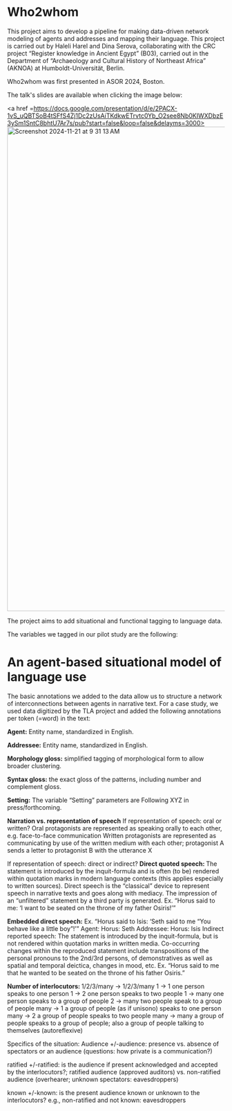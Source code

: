 # Who2whom


This project aims to develop a pipeline for making data-driven network modeling of agents and addresses and mapping their language. 
This project is carried out by Haleli Harel and Dina Serova, collaborating with the CRC project “Register knowledge in Ancient Egypt” (B03), 
carried out in the Department of “Archaeology and Cultural History of Northeast Africa” (AKNOA) at Humboldt-Universität, Berlin.

Who2whom was first presented in ASOR 2024, Boston. 

The talk's slides are available when clicking the image below: 

<a href =https://docs.google.com/presentation/d/e/2PACX-1vS_uQBTSoB4tSFfS4Zj1Dc2zUsAiTKdkwETrvtc0Yb_O2see8Nb0KIWXDbzE3ySm1SntC8bhtU7Ar7s/pub?start=false&loop=false&delayms=3000>
<img width="1119" alt="Screenshot 2024-11-21 at 9 31 13 AM" src="https://github.com/user-attachments/assets/2005bbbc-f701-41fc-9899-d9f57ded96f7">
</a>

The project aims to add situational and functional tagging to language data. 

The variables we tagged in our pilot study are the following: 

<H1> An agent-based situational model of language use </H1>

The basic annotations we added to the data allow us to structure a network of interconnections between agents in narrative text.
For a case study, we used data digitized by the TLA project and added the following annotations per token (=word) in the text:  

<b>Agent:</b> Entity name, standardized in English. 

<b>Addressee:</b> Entity name, standardized in English. 

<b>Morphology gloss:</b> simplified tagging of morphological form to allow broader clustering. 

<b>Syntax gloss:</b> the exact gloss of the patterns, including number and complement gloss. 

<b>Setting:</b> The variable “Setting” parameters are Following XYZ in press/forthcoming. 

<b>Narration vs. representation of speech</b>
If representation of speech: oral or written?
Oral			protagonists are represented as speaking orally to each other, 
e.g. face-to-face communication
	Written		protagonists are represented as communicating by use of the 
written medium with each other; protagonist A sends a letter to protagonist B with the utterance X

If representation of speech: direct or indirect?
<b>Direct quoted speech: </b>
The statement is introduced by the inquit-formula and is often (to be) rendered within quotation marks 
in modern language contexts (this applies especially to written sources). 
Direct speech is the “classical” device to represent speech in narrative texts and goes along with mediacy. 
The impression of an “unfiltered” statement by a third party is generated.
Ex. “Horus said to me: ‘I want  to be seated on the throne of my father Osiris!’”

<b>Embedded direct speech:</b>
Ex. “Horus said to Isis: ‘Seth said to me “You behave like a little boy”!’”
Agent: Horus: Seth
Addressee: Horus: Isis
Indirect reported speech:
The statement is introduced by the inquit-formula, but is not rendered within quotation marks in written media. 
Co-occurring changes within the reproduced statement include transpositions of the personal pronouns to the 2nd/3rd persons, 
of demonstratives as well as spatial and temporal deictica, changes in mood, etc.
Ex. “Horus said to me that he wanted to be seated on the throne of his father Osiris.”

<b>Number of interlocutors: </b>
1/2/3/many → 1/2/3/many 
1 → 1			   one person speaks to one person
1 → 2			  one person speaks to two people
1 → many		one person speaks to a group of people
2 → many		two people speak to a group of people
many → 1		a group of people (as if unisono) speaks to one person
many → 2		a group of people speaks to two people
many → many	a group of people speaks to a group of people; also a group of 
people talking to themselves  (autoreflexive)

Specifics of the situation: Audience
+/-audience: presence vs. absence of spectators or an audience (questions: how private is a communication?)

ratified
+/-ratified: is the audience if present acknowledged and accepted by the interlocutors?; 
ratified audience (approved auditors) vs. non-ratified audience (overhearer; unknown spectators: eavesdroppers) 

known
+/-known: is the present audience known or unknown to the interlocutors? 
e.g., non-ratified and not known: eavesdroppers






